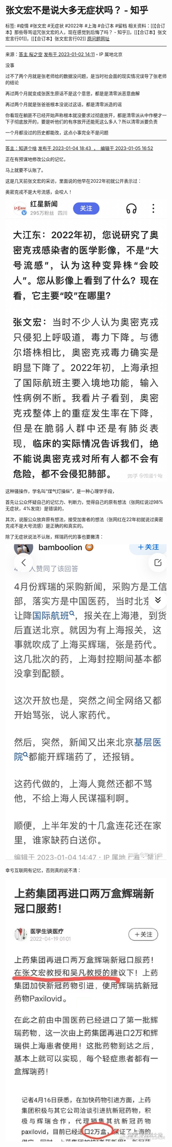 #  张文宏不是说大多无症状吗？ - 知乎


标签: #疫情 #张文宏 #无症状 #2022年 #上海 #合订本 #留档
相关资料：[[【合订本】那些辱骂诅咒张文宏的人，现在感觉到后悔了吗？ - 知乎]]，[[【合订本】张文宏言行01]]，[[【合订本】张文宏言行02]]
[原问题网址](https://www.zhihu.com/question/575255909)

***
来源：[答主 桜之空](https://www.zhihu.com/people/ying-zhi-kong-39)
[发布于 2023-01-02 14:11](https://www.zhihu.com/question/575255909/answer/2826084076)・IP 属地北京

没事

过不了两个月就是张老师给的数据没问题，是当时社会面的现实情况误导了张老师的结论

再过两个月就变成张医生原话不是这个意思，都是是清零派恶意曲解

再过两个月就是张爸爸根本没说过这话，都是清零派造的谣

你看现在躺匪不已经开始声称根本就没要求过彻底放开，都是清零派从中作梗才一下子彻底放开的，要是听他们的有序放开还能死这么多人？所以清零派要负责

一个月都没过的历史都能改，这点小事完全不是问题
***
[答主：知道个啥](https://www.zhihu.com/people/missthereforesolo)
[发布于 2023-01-04 18:43  ，  编辑于 2023-01-05 16:52](https://www.zhihu.com/question/575255909/answer/2829645308)


正在有预谋地修改公众的记忆，

马上就要不认账了。

这是几天前张文宏的采访，里面说的他早在2022年初就公开表示过：

奥密克戎不是大号流感，会咬人！

![](https://raw.githubusercontent.com/bluntvoice/mypic/main/1673189774558.jpeg)

这种骚操作，学名叫“煤气灯操纵”，是一种心理学手段，

首先让公众怀疑自己的记忆力、判断力，觉得自己的原有想法（张网红说过98%无症状，4%发烧）是错误的，

其次，说服公众放弃原有想法，接受加害者的想法（张网红在22年初就说过奥密克戎不是大号流感）是正确的和真实的。

除了无症状说法不认账，辉瑞药代的事也要撇清：

![](https://raw.githubusercontent.com/bluntvoice/mypic/main/1673189778739.jpeg)

幸亏互联网有记忆，否则真的说不清：

![](https://raw.githubusercontent.com/bluntvoice/mypic/main/1673189781383.jpeg)

